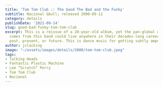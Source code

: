 ```yaml
---
title: 'Tom Tom Club :: The Good The Bad and the Funky'
subtitle: Nacional &bull; released 2000-09-12
category: details
publishDate: '2021-09-14'
slug: good-bad-funky-tom-tom-club
excerpt: This is a reissue of a 20-year-old album, yet the pan-global disco stew that
  comes from this band could live anywhere in their decades-long career continuum,
  past, present, or future. This is dance music for getting subtly amped up.
author: jclacking
image: "~/assets/images/details/2000/tom-tom-club.jpeg"
tags:
- Talking Heads
- Fantastic Plastic Machine
- Lee “Scratch” Perry
- Tom Tom Club
- Nacional
---
```


